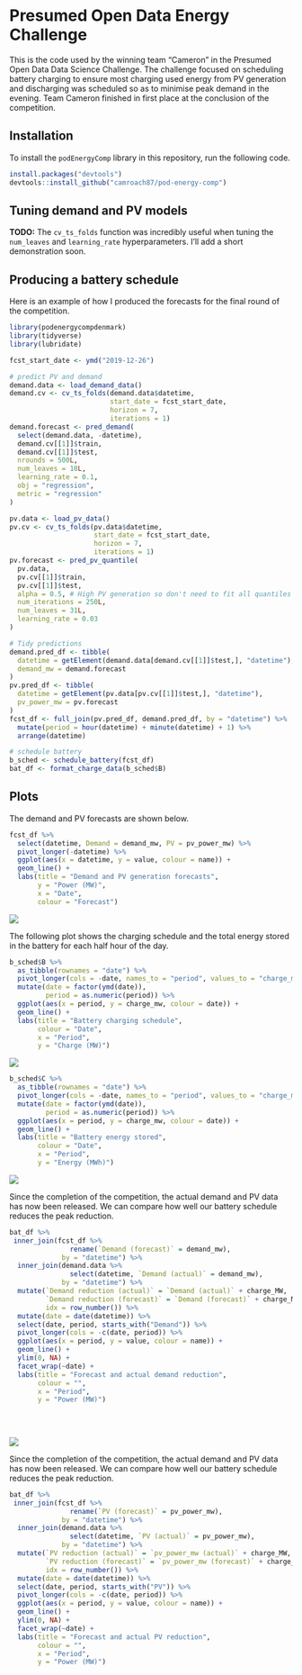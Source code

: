 
<!-- README.md is generated from README.Rmd. Edit and knit README.Rmd to update README.md. -->

# Presumed Open Data Energy Challenge

This is the code used by the winning team “Cameron” in the Presumed Open
Data Data Science Challenge. The challenge focused on scheduling battery
charging to ensure most charging used energy from PV generation and
discharging was scheduled so as to minimise peak demand in the evening.
Team Cameron finished in first place at the conclusion of the
competition.

## Installation

To install the `podEnergyComp` library in this repository, run the
following code.

``` r
install.packages("devtools")
devtools::install_github("camroach87/pod-energy-comp")
```

## Tuning demand and PV models

**TODO:** The `cv_ts_folds` function was incredibly useful when tuning
the `num_leaves` and `learning_rate` hyperparameters. I’ll add a short
demonstration soon.

## Producing a battery schedule

Here is an example of how I produced the forecasts for the final round
of the competition.

``` r
library(podenergycompdenmark)
library(tidyverse)
library(lubridate)

fcst_start_date <- ymd("2019-12-26")

# predict PV and demand
demand.data <- load_demand_data()
demand.cv <- cv_ts_folds(demand.data$datetime,
                         start_date = fcst_start_date,
                         horizon = 7, 
                         iterations = 1)
demand.forecast <- pred_demand(
  select(demand.data, -datetime),
  demand.cv[[1]]$train,
  demand.cv[[1]]$test,
  nrounds = 500L,
  num_leaves = 10L,
  learning_rate = 0.1,
  obj = "regression",
  metric = "regression"
)

pv.data <- load_pv_data()
pv.cv <- cv_ts_folds(pv.data$datetime, 
                     start_date = fcst_start_date,
                     horizon = 7, 
                     iterations = 1)
pv.forecast <- pred_pv_quantile(
  pv.data,
  pv.cv[[1]]$train,
  pv.cv[[1]]$test,
  alpha = 0.5, # High PV generation so don't need to fit all quantiles
  num_iterations = 250L,
  num_leaves = 31L,
  learning_rate = 0.03
)

# Tidy predictions
demand.pred_df <- tibble(
  datetime = getElement(demand.data[demand.cv[[1]]$test,], "datetime"),
  demand_mw = demand.forecast
)
pv.pred_df <- tibble(
  datetime = getElement(pv.data[pv.cv[[1]]$test,], "datetime"),
  pv_power_mw = pv.forecast
)
fcst_df <- full_join(pv.pred_df, demand.pred_df, by = "datetime") %>% 
  mutate(period = hour(datetime) + minute(datetime) + 1) %>% 
  arrange(datetime)

# schedule battery
b_sched <- schedule_battery(fcst_df)
bat_df <- format_charge_data(b_sched$B)
```

## Plots

The demand and PV forecasts are shown below.

``` r
fcst_df %>%
  select(datetime, Demand = demand_mw, PV = pv_power_mw) %>%
  pivot_longer(-datetime) %>%
  ggplot(aes(x = datetime, y = value, colour = name)) +
  geom_line() +
  labs(title = "Demand and PV generation forecasts",
       y = "Power (MW)",
       x = "Date",
       colour = "Forecast")
```

![](man/figures/README-plot-forecasts-1.png)<!-- -->

The following plot shows the charging schedule and the total energy
stored in the battery for each half hour of the day.

``` r
b_sched$B %>% 
  as_tibble(rownames = "date") %>% 
  pivot_longer(cols = -date, names_to = "period", values_to = "charge_mw") %>% 
  mutate(date = factor(ymd(date)),
         period = as.numeric(period)) %>% 
  ggplot(aes(x = period, y = charge_mw, colour = date)) +
  geom_line() +
  labs(title = "Battery charging schedule",
       colour = "Date",
       x = "Period",
       y = "Charge (MW)")
```

![](man/figures/README-plot-schedule-1.png)<!-- -->

``` r
b_sched$C %>% 
  as_tibble(rownames = "date") %>% 
  pivot_longer(cols = -date, names_to = "period", values_to = "charge_mw") %>% 
  mutate(date = factor(ymd(date)),
         period = as.numeric(period)) %>% 
  ggplot(aes(x = period, y = charge_mw, colour = date)) +
  geom_line() +
  labs(title = "Battery energy stored",
       colour = "Date",
       x = "Period",
       y = "Energy (MWh)")
```

![](man/figures/README-plot-battery-energy-1.png)<!-- -->

Since the completion of the competition, the actual demand and PV data
has now been released. We can compare how well our battery schedule
reduces the peak reduction.

``` r
bat_df %>%
 inner_join(fcst_df %>% 
               rename(`Demand (forecast)` = demand_mw), 
             by = "datetime") %>%
  inner_join(demand.data %>% 
               select(datetime, `Demand (actual)` = demand_mw),
             by = "datetime") %>%
  mutate(`Demand reduction (actual)` = `Demand (actual)` + charge_MW,
         `Demand reduction (forecast)` = `Demand (forecast)` + charge_MW,
         idx = row_number()) %>%
  mutate(date = date(datetime)) %>% 
  select(date, period, starts_with("Demand")) %>%
  pivot_longer(cols = -c(date, period)) %>%
  ggplot(aes(x = period, y = value, colour = name)) +
  geom_line() +
  ylim(0, NA) +
  facet_wrap(~date) +
  labs(title = "Forecast and actual demand reduction",
       colour = "",
       x = "Period",
       y = "Power (MW)")
       
  
       
```

![](man/figures/README-plot-outcome-1.png)<!-- -->

Since the completion of the competition, the actual demand and PV data
has now been released. We can compare how well our battery schedule
reduces the peak reduction.

``` r
bat_df %>%
 inner_join(fcst_df %>% 
               rename(`PV (forecast)` = pv_power_mw), 
             by = "datetime") %>%
  inner_join(demand.data %>% 
               select(datetime, `PV (actual)` = pv_power_mw),
             by = "datetime") %>%
  mutate(`PV reduction (actual)` = `pv_power_mw (actual)` + charge_MW,
         `PV reduction (forecast)` = `pv_power_mw (forecast)` + charge_MW,
         idx = row_number()) %>%
  mutate(date = date(datetime)) %>% 
  select(date, period, starts_with("PV")) %>%
  pivot_longer(cols = -c(date, period)) %>%
  ggplot(aes(x = period, y = value, colour = name)) +
  geom_line() +
  ylim(0, NA) +
  facet_wrap(~date) +
  labs(title = "Forecast and actual PV reduction",
       colour = "",
       x = "Period",
       y = "Power (MW)")
       
  
       
```
